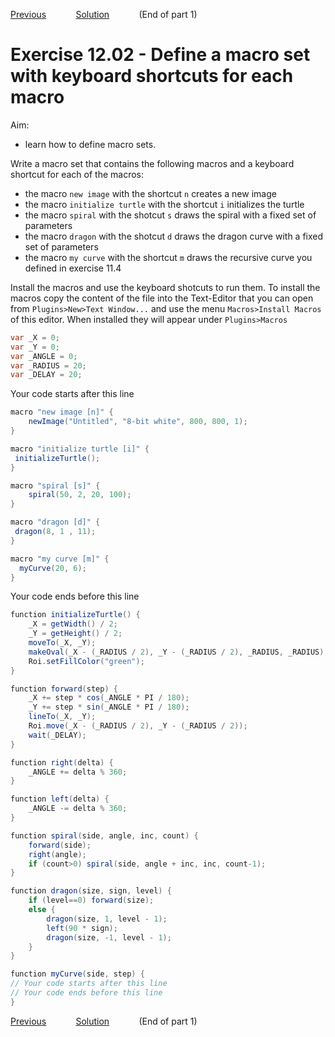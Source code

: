 [Previous](./ans12-01.md) &nbsp;&nbsp;&nbsp;&nbsp;&nbsp;&nbsp;&nbsp;&nbsp;&nbsp;&nbsp;     [Solution](../ex/ex12-02.md) &nbsp;&nbsp;&nbsp;&nbsp;&nbsp;&nbsp;&nbsp;&nbsp;&nbsp;&nbsp; (End of part 1)
# Exercise 12.02 - Define a macro set with keyboard shortcuts for each macro

Aim: 
- learn how to define macro sets.

Write a macro set that contains the following macros and a keyboard shortcut for each of the macros:

- the macro ``new image`` with the shortcut ``n`` creates a new image
- the macro ``initialize turtle`` with the shortcut ``i`` initializes the turtle
- the macro ``spiral`` with the shotcut ``s`` draws the spiral with a fixed set of parameters
- the macro ``dragon`` with the shotcut ``d`` draws the dragon curve with a fixed set of parameters
- the macro ``my curve`` with the shortcut ``m`` draws the recursive curve you defined in exercise 11.4

Install the macros and use the keyboard shotcuts to run them. To install the macros copy the
content of the file into the Text-Editor that you can open from ``Plugins>New>Text Window...``
and use the menu ``Macros>Install Macros`` of this editor.  When installed they will appear under
``Plugins>Macros``

```java
var _X = 0;
var _Y = 0;
var _ANGLE = 0;
var _RADIUS = 20;
var _DELAY = 20;

```
Your code starts after this line 
```java
macro "new image [n]" { 
	newImage("Untitled", "8-bit white", 800, 800, 1);
}

macro "initialize turtle [i]" {
 initializeTurtle();	
}

macro "spiral [s]" {
	spiral(50, 2, 20, 100);
}

macro "dragon [d]" {
 dragon(8, 1 , 11);
}

macro "my curve [m]" {
  myCurve(20, 6);
}
```
Your code ends before this line
```java
function initializeTurtle() {
	_X = getWidth() / 2;
	_Y = getHeight() / 2;
	moveTo(_X, _Y);
	makeOval(_X - (_RADIUS / 2), _Y - (_RADIUS / 2), _RADIUS, _RADIUS);
	Roi.setFillColor("green");
}

function forward(step) {
	_X += step * cos(_ANGLE * PI / 180);
	_Y += step * sin(_ANGLE * PI / 180);
	lineTo(_X, _Y);
	Roi.move(_X - (_RADIUS / 2), _Y - (_RADIUS / 2));
	wait(_DELAY);
}

function right(delta) {
	_ANGLE += delta % 360;
}

function left(delta) {
	_ANGLE -= delta % 360;
}

function spiral(side, angle, inc, count) {
	forward(side);
	right(angle);
	if (count>0) spiral(side, angle + inc, inc, count-1);
}

function dragon(size, sign, level) {
	if (level==0) forward(size);
	else {
		dragon(size, 1, level - 1);
		left(90 * sign);
		dragon(size, -1, level - 1);
	}
}

function myCurve(side, step) {
// Your code starts after this line
// Your code ends before this line
}
```
[Previous](./ans12-01.md) &nbsp;&nbsp;&nbsp;&nbsp;&nbsp;&nbsp;&nbsp;&nbsp;&nbsp;&nbsp;     [Solution](../ex/ex12-02.md) &nbsp;&nbsp;&nbsp;&nbsp;&nbsp;&nbsp;&nbsp;&nbsp;&nbsp;&nbsp; (End of part 1)

